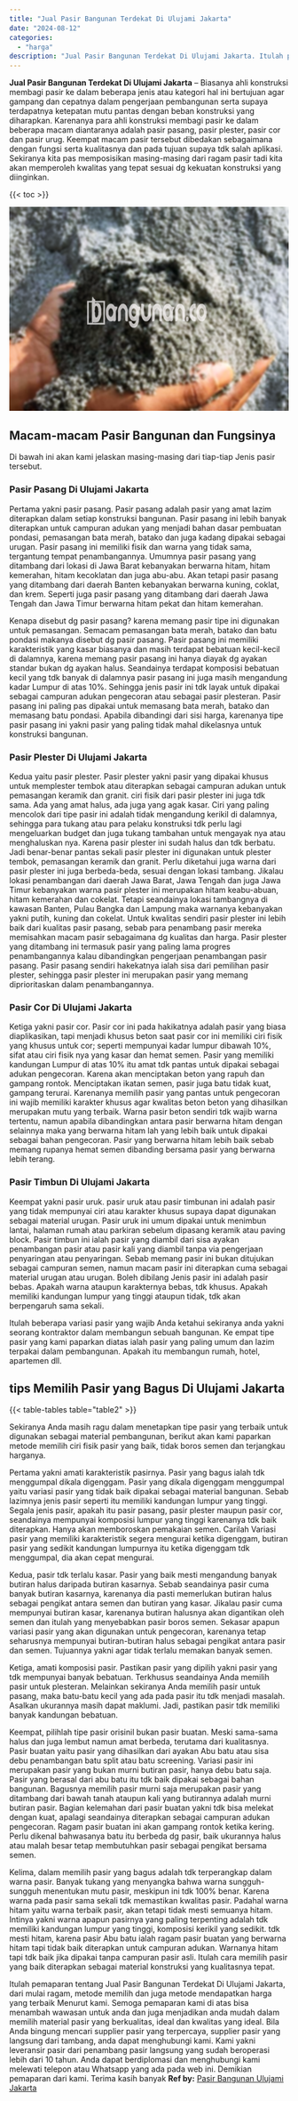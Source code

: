 ```yaml
---
title: "Jual Pasir Bangunan Terdekat Di Ulujami Jakarta"
date: "2024-08-12"
categories: 
  - "harga"
description: "Jual Pasir Bangunan Terdekat Di Ulujami Jakarta. Itulah pemaparan tentang Jual Pasir Bangunan Terdekat Di Ulujami Jakarta, dari mulai ragam, metode memilih d..."
---
```


**Jual Pasir Bangunan Terdekat Di Ulujami Jakarta** – Biasanya ahli konstruksi membagi pasir ke dalam beberapa jenis atau kategori hal ini bertujuan agar gampang dan cepatnya dalam pengerjaan pembangunan serta supaya terdapatnya ketepatan mutu pantas dengan beban konstruksi yang diharapkan. Karenanya para ahli konstruksi membagi pasir ke dalam beberapa macam diantaranya adalah pasir pasang, pasir plester, pasir cor dan pasir urug. Keempat macam pasir tersebut dibedakan sebagaimana dengan fungsi serta kualitasnya dan pada tujuan supaya tdk salah aplikasi. Sekiranya kita pas memposisikan masing-masing dari ragam pasir tadi kita akan memperoleh kwalitas yang tepat sesuai dg kekuatan konstruksi yang diinginkan.

{{< toc >}}

![Jual Pasir Bangunan Terdekat Di Ulujami Jakarta](/images/jual-pasir-bangunan-74.png)

## Macam-macam Pasir Bangunan dan Fungsinya

Di bawah ini akan kami jelaskan masing-masing dari tiap-tiap Jenis pasir tersebut.

### Pasir Pasang Di Ulujami Jakarta

Pertama yakni pasir pasang. Pasir pasang adalah pasir yang amat lazim diterapkan dalam setiap konstruksi bangunan. Pasir pasang ini lebih banyak diterapkan untuk campuran adukan yang menjadi bahan dasar pembuatan pondasi, pemasangan bata merah, batako dan juga kadang dipakai sebagai urugan. Pasir pasang ini memiliki fisik dan warna yang tidak sama, tergantung tempat penambangannya. Umumnya pasir pasang yang ditambang dari lokasi di Jawa Barat kebanyakan berwarna hitam, hitam kemerahan, hitam kecoklatan dan juga abu-abu. Akan tetapi pasir pasang yang ditambang dari daerah Banten kebanyakan berwarna kuning, coklat, dan krem. Seperti juga pasir pasang yang ditambang dari daerah Jawa Tengah dan Jawa Timur berwarna hitam pekat dan hitam kemerahan.

Kenapa disebut dg pasir pasang? karena memang pasir tipe ini digunakan untuk pemasangan. Semacam pemasangan bata merah, batako dan batu pondasi makanya disebut dg pasir pasang. Pasir pasang ini memiliki karakteristik yang kasar biasanya dan masih terdapat bebatuan kecil-kecil di dalamnya, karena memang pasir pasang ini hanya diayak dg ayakan standar bukan dg ayakan halus. Seandainya terdapat komposisi bebatuan kecil yang tdk banyak di dalamnya pasir pasang ini juga masih mengandung kadar Lumpur di atas 10%. Sehingga jenis pasir ini tdk layak untuk dipakai sebagai campuran adukan pengecoran atau sebagai pasir plesteran. Pasir pasang ini paling pas dipakai untuk memasang bata merah, batako dan memasang batu pondasi. Apabila dibandingi dari sisi harga, karenanya tipe pasir pasang ini yakni pasir yang paling tidak mahal dikelasnya untuk konstruksi bangunan.

### Pasir Plester Di Ulujami Jakarta

Kedua yaitu pasir plester. Pasir plester yakni pasir yang dipakai khusus untuk memplester tembok atau diterapkan sebagai campuran adukan untuk pemasangan keramik dan granit. ciri fisik dari pasir plester ini juga tdk sama. Ada yang amat halus, ada juga yang agak kasar. Ciri yang paling mencolok dari tipe pasir ini adalah tidak mengandung kerikil di dalamnya, sehingga para tukang atau para pelaku konstruksi tdk perlu lagi mengeluarkan budget dan juga tukang tambahan untuk mengayak nya atau menghaluskan nya. Karena pasir plester ini sudah halus dan tdk berbatu. Jadi benar-benar pantas sekali pasir plester ini digunakan untuk plester tembok, pemasangan keramik dan granit. Perlu diketahui juga warna dari pasir plester ini juga berbeda-beda, sesuai dengan lokasi tambang. Jikalau lokasi penambangan dari daerah Jawa Barat, Jawa Tengah dan juga Jawa Timur kebanyakan warna pasir plester ini merupakan hitam keabu-abuan, hitam kemerahan dan cokelat. Tetapi seandainya lokasi tambangnya di kawasan Banten, Pulau Bangka dan Lampung maka warnanya kebanyakan yakni putih, kuning dan cokelat. Untuk kwalitas sendiri pasir plester ini lebih baik dari kualitas pasir pasang, sebab para penambang pasir mereka memisahkan macam pasir sebagaimana dg kualitas dan harga. Pasir plester yang ditambang ini termasuk pasir yang paling lama progres penambangannya kalau dibandingkan pengerjaan penambangan pasir pasang. Pasir pasang sendiri hakekatnya ialah sisa dari pemilihan pasir plester, sehingga pasir plester ini merupakan pasir yang memang diprioritaskan dalam penambangannya.

### Pasir Cor Di Ulujami Jakarta

Ketiga yakni pasir cor. Pasir cor ini pada hakikatnya adalah pasir yang biasa diaplikasikan, tapi menjadi khusus beton saat pasir cor ini memiliki ciri fisik yang khusus untuk cor; seperti mempunyai kadar lumpur dibawah 10%, sifat atau ciri fisik nya yang kasar dan hemat semen. Pasir yang memiliki kandungan Lumpur di atas 10% itu amat tdk pantas untuk dipakai sebagai adukan pengecoran. Karena akan menciptakan beton yang rapuh dan gampang rontok. Menciptakan ikatan semen, pasir juga batu tidak kuat, gampang terurai. Karenanya memilih pasir yang pantas untuk pengecoran ini wajib memiliki karakter khusus agar kwalitas beton beton yang dihasilkan merupakan mutu yang terbaik. Warna pasir beton sendiri tdk wajib warna tertentu, namun apabila dibandingkan antara pasir berwarna hitam dengan selainnya maka yang berwarna hitam lah yang lebih baik untuk dipakai sebagai bahan pengecoran. Pasir yang berwarna hitam lebih baik sebab memang rupanya hemat semen dibanding bersama pasir yang berwarna lebih terang.

### Pasir Timbun Di Ulujami Jakarta

Keempat yakni pasir uruk. pasir uruk atau pasir timbunan ini adalah pasir yang tidak mempunyai ciri atau karakter khusus supaya dapat digunakan sebagai material urugan. Pasir uruk ini umum dipakai untuk menimbun lantai, halaman rumah atau parkiran sebelum dipasang keramik atau paving block. Pasir timbun ini ialah pasir yang diambil dari sisa ayakan penambangan pasir atau pasir kali yang diambil tanpa via pengerjaan penyaringan atau penyaringan. Sebab memang pasir ini bukan ditujukan sebagai campuran semen, namun macam pasir ini diterapkan cuma sebagai material urugan atau urugan. Boleh dibilang Jenis pasir ini adalah pasir bebas. Apakah warna ataupun karakternya bebas, tdk khusus. Apakah memiliki kandungan lumpur yang tinggi ataupun tidak, tdk akan berpengaruh sama sekali.

Itulah beberapa variasi pasir yang wajib Anda ketahui sekiranya anda yakni seorang kontraktor dalam membangun sebuah bangunan. Ke empat tipe pasir yang kami paparkan diatas ialah pasir yang paling umum dan lazim terpakai dalam pembangunan. Apakah itu membangun rumah, hotel, apartemen dll.

## tips Memilih Pasir yang Bagus Di Ulujami Jakarta

{{< table-tables table="table2" >}}

Sekiranya Anda masih ragu dalam menetapkan tipe pasir yang terbaik untuk digunakan sebagai material pembangunan, berikut akan kami paparkan metode memilih ciri fisik pasir yang baik, tidak boros semen dan terjangkau harganya.

Pertama yakni amati karakteristik pasirnya. Pasir yang bagus ialah tdk menggumpal dikala digenggam. Pasir yang dikala digenggam menggumpal yaitu variasi pasir yang tidak baik dipakai sebagai material bangunan. Sebab lazimnya jenis pasir seperti itu memiliki kandungan lumpur yang tinggi. Segala jenis pasir, apakah itu pasir pasang, pasir plester maupun pasir cor, seandainya mempunyai komposisi lumpur yang tinggi karenanya tdk baik diterapkan. Hanya akan memboroskan pemakaian semen. Carilah Variasi pasir yang memiliki karakteristik segera mengurai ketika digenggam, butiran pasir yang sedikit kandungan lumpurnya itu ketika digenggam tdk menggumpal, dia akan cepat mengurai.

Kedua, pasir tdk terlalu kasar. Pasir yang baik mesti mengandung banyak butiran halus daripada butiran kasarnya. Sebab seandainya pasir cuma banyak butiran kasarnya, karenanya dia pasti memerlukan butiran halus sebagai pengikat antara semen dan butiran yang kasar. Jikalau pasir cuma mempunyai butiran kasar, karenanya butiran halusnya akan digantikan oleh semen dan itulah yang menyebabkan pasir boros semen. Sekasar apapun variasi pasir yang akan digunakan untuk pengecoran, karenanya tetap seharusnya mempunyai butiran-butiran halus sebagai pengikat antara pasir dan semen. Tujuannya yakni agar tidak terlalu memakan banyak semen.

Ketiga, amati komposisi pasir. Pastikan pasir yang dipilih yakni pasir yang tdk mempunyai banyak bebatuan. Terkhusus seandainya Anda memilih pasir untuk plesteran. Melainkan sekiranya Anda memilih pasir untuk pasang, maka batu-batu kecil yang ada pada pasir itu tdk menjadi masalah. Asalkan ukurannya masih dapat maklumi. Jadi, pastikan pasir tdk memiliki banyak kandungan bebatuan.

Keempat, pilihlah tipe pasir orisinil bukan pasir buatan. Meski sama-sama halus dan juga lembut namun amat berbeda, terutama dari kualitasnya. Pasir buatan yaitu pasir yang dihasilkan dari ayakan Abu batu atau sisa debu penambangan batu split atau batu screening. Variasi pasir ini merupakan pasir yang bukan murni butiran pasir, hanya debu batu saja. Pasir yang berasal dari abu batu itu tdk baik dipakai sebagai bahan bangunan. Bagusnya memilih pasir murni saja merupakan pasir yang ditambang dari bawah tanah ataupun kali yang butirannya adalah murni butiran pasir. Bagian kelemahan dari pasir buatan yakni tdk bisa melekat dengan kuat, apalagi seandainya diterapkan sebagai campuran adukan pengecoran. Ragam pasir buatan ini akan gampang rontok ketika kering. Perlu dikenal bahwasanya batu itu berbeda dg pasir, baik ukurannya halus atau malah besar tetap membutuhkan pasir sebagai pengikat bersama semen.

Kelima, dalam memilih pasir yang bagus adalah tdk terperangkap dalam warna pasir. Banyak tukang yang menyangka bahwa warna sungguh-sungguh menentukan mutu pasir, meskipun ini tdk 100% benar. Karena warna pada pasir sama sekali tdk memastikan kwalitas pasir. Padahal warna hitam yaitu warna terbaik pasir, akan tetapi tidak mesti semuanya hitam. Intinya yakni warna apapun pasirnya yang paling terpenting adalah tdk memiliki kandungan lumpur yang tinggi, komposisi kerikil yang sedikit. tdk mesti hitam, karena pasir Abu batu ialah ragam pasir buatan yang berwarna hitam tapi tidak baik diterapkan untuk campuran adukan. Warnanya hitam tapi tdk baik jika dipakai tanpa campuran pasir asli. Itulah cara memilih pasir yang baik diterapkan sebagai material konstruksi yang kualitasnya tepat.

Itulah pemaparan tentang Jual Pasir Bangunan Terdekat Di Ulujami Jakarta, dari mulai ragam, metode memilih dan juga metode mendapatkan harga yang terbaik Menurut kami. Semoga pemaparan kami di atas bisa menambah wawasan untuk anda dan juga menjadikan anda mudah dalam memilih material pasir yang berkualitas, ideal dan kwalitas yang ideal. Bila Anda bingung mencari supplier pasir yang terpercaya, supplier pasir yang langsung dari tambang, anda dapat menghubungi kami. Kami yakni leveransir pasir dari penambang pasir langsung yang sudah beroperasi lebih dari 10 tahun. Anda dapat berdiplomasi dan menghubungi kami melewati telepon atau Whatsapp yang ada pada web ini. Demikian pemaparan dari kami. Terima kasih banyak
**Ref by:** [Pasir Bangunan Ulujami Jakarta](https://id.wikipedia.org/wiki/Pasir)
